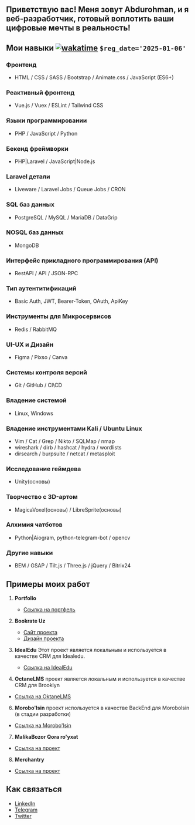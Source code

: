 ## Приветствую вас! Меня зовут Abdurohman, и я веб-разработчик, готовый воплотить ваши цифровые мечты в реальность! 

## Мои навыки [![wakatime](https://wakatime.com/badge/user/f18db14a-403e-4ea2-bc42-065c20d6aa5d.svg)](https://wakatime.com/@f18db14a-403e-4ea2-bc42-065c20d6aa5d) ```$reg_date='2025-01-06'```

### Фронтенд
- HTML / CSS / SASS / Bootstrap / Animate.css / JavaScript (ES6+) 

### Реактивный фронтенд
- Vue.js / Vuex / ESLint / Tailwind CSS

### Языки программировании 
- PHP / JavaScript / Python

### Бекенд фреймворки
- PHP|Laravel / JavaScript|Node.js 

### Laravel детали
- Liveware / Laravel Jobs / Queue Jobs / CRON 

### SQL баз данных 
- PostgreSQL / MySQL / MariaDB / DataGrip
  
### NOSQL баз данных 
- MongoDB

### Интерфейс прикладного программирования (API)
- RestAPI / API / JSON-RPC 

### Тип аутентитификаций
- Basic Auth, JWT, Bearer-Token, OAuth, ApiKey 

### Инструменты для Микросервисов
- Redis / RabbitMQ 

### UI-UX и Дизайн
- Figma / Pixso / Canva

### Системы контроля версий
- Git / GitHub / CI\CD

### Владение системой 
- Linux, Windows

### Владение инструментами Kali / Ubuntu Linux
- Vim / Cat / Grep / Nikto / SQLMap / nmap 
- wireshark / dirb / hashcat / hydra / wordlists
- dirsearch / burpsuite / netcat / metasploit 

### Исследование геймдева 
- Unity(основы)

### Творчество с 3D-артом 
- MagicaVoxel(основы) / LibreSprite(основы)

### Алхимия чатботов
- Python|Aiogram, python-telegram-bot / opencv

### Другие навыки
- BEM / GSAP / Tilt.js / Three.js / jQuery / Bitrix24

## Примеры моих работ

1. **Portfolio** 
   - [Ссылка на портфель](https://www.figma.com/file/nPHR78zA4EXnvXYktQjdFI/Portfolio-2.0?type=design&t=qUZge2hivr69mAGD-6)

2. **Bookrate Uz**
   - [Сайт проекта](https://bookrate.botuzrobot.uz)
   - [Дизайн проекта](https://www.figma.com/file/xhct8vrenqaNsB9nvMZnpY/GMC-Community?type=design&t=qUZge2hivr69mAGD-6)

4. **IdealEdu** 
   Этот проект является локальным и используется в качестве CRM для Idealedu.
   - [Ссылка на IdealEdu](https://idealedu.uz)

5. **OctaneLMS** проект является локальным и используется в качестве CRM для Brooklyn 
  - [Ссылка на OktaneLMS](https://brklyn.uz)
    
6. **Morobo'lsin** проект используется в качестве BackEnd для Morobolsin (в стадии разработки) 
  - [Ссылка на Morobo'lsin](https://morobolsin.uz)

7. **MalikaBozor Qora ro'yxat** 
  - [Ссылка на проект](https://blacklist.vipay.uz/)

8. **Merchantry**
  - [Ссылка на проект](https://muslim.inclass.uz/)
    


## Как связаться

- [LinkedIn](https://www.linkedin.com/in/abdurohmankarim/)
- [Telegram](https://t.me/abdurohman_karim)
- [Twitter](https://twitter.com/abdurohmankarim)
